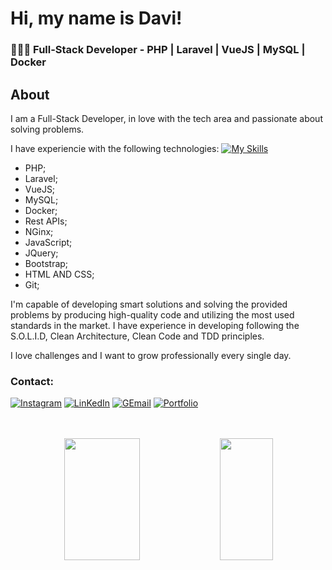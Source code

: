 # Hi, my name is Davi!

<h3>👨🏻‍💻 Full-Stack Developer - PHP | Laravel | VueJS | MySQL | Docker </h3>


## About
I am a  Full-Stack Developer, in love with the tech area and passionate about solving problems.

I have experiencie with the following technologies:
[![My Skills](https://skillicons.dev/icons?i=php,laravel,vuejs,mysql,docker,nginx,javascript,jquery,bootstrap,html,css,git)](https://skillicons.dev)
- PHP;
- Laravel;
- VueJS;
- MySQL;
- Docker;
- Rest APIs;
- NGinx;
- JavaScript;
- JQuery;
- Bootstrap;
- HTML AND CSS;
- Git;


I'm capable of developing smart solutions and solving the provided problems by producing high-quality code and utilizing the most used standards in the market.
I have experience in developing following the S.O.L.I.D, Clean Architecture, Clean Code and TDD principles.

I love challenges and I want to grow professionally every single day.

### Contact:
<div> 
  
 [![Instagram](https://img.shields.io/badge/Instagram-E4405F?style=for-the-badge&logo=instagram&logoColor=white)](https://www.instagram.com/_davijulio/)
[![LinKedIn](https://img.shields.io/badge/LinkedIn-0077B5?style=for-the-badge&logo=linkedin&logoColor=white)](https://www.linkedin.com/in/davi-j%C3%BAlio-801801240/)
[![GEmail](https://img.shields.io/badge/Gmail-D14836?style=for-the-badge&logo=gmail&logoColor=white)](https://mail.google.com/mail/u/0/#inbox?compose=new)
[![Portfolio](https://img.shields.io/badge/Portfolio-%23000000.svg?style=for-the-badge&logo=firefox&logoColor=#FF7139)](https://portfolio-davi.netlify.app/)
 </div>
 <br> <br>
<div>

<div align="center">  
   <img width="49%" height="195px" src="https://github-readme-stats.vercel.app/api?username=Davi-Julio&show_icons=true&count_private=true&hide_border=true&title_color=bd93f9&icon_color=FFD700&text_color=F8F8FF&bg_color=0d1117"/> 
  <img width="41%" height="195px" src="https://github-readme-stats.vercel.app/api/top-langs/?username=Davi-Julio&layout=compact&hide_border=true&title_color=bd93f9&text_color=F8F8FF&bg_color=0d1117" />
</div>
                                                                                     















